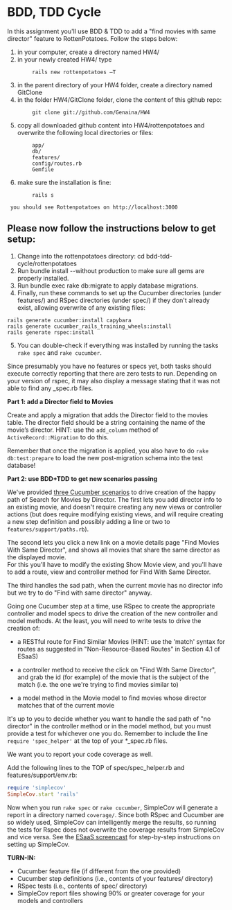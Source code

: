 BDD, TDD Cycle
===

In this assignment you'll use BDD & TDD to add a "find movies with same director" feature to RottenPotatoes.  Follow the steps below:

1)	in your computer, create a directory named HW4/
2)	in your newly created HW4/ type 
```shell 
		rails new rottenpotatoes –T 
```
3)	in the parent directory of your HW4 folder, create a directory named GitClone
4)	in the folder HW4/GitClone folder, clone the content of this github repo:  
```shell 
		git clone git://github.com/Genaina/HW4
```
5)	copy all downloaded github content into HW4/rottenpotatoes and overwrite the following local directories or files: 

```shell
		app/ 
		db/ 
		features/
		config/routes.rb 
		Gemfile
```
6) make sure the installation is fine: 

```shell
		rails s
```
     you should see Rottenpotatoes on http://localhost:3000


Please now follow the instructions below to get setup:
----

1) Change into the rottenpotatoes directory: cd bdd-tdd-cycle/rottenpotatoes  
2) Run bundle install --without production to make sure all gems are properly installed.  
3) Run bundle exec rake db:migrate to apply database migrations.  
4) Finally, run these commands to set up the Cucumber directories (under features/) and RSpec directories (under spec/) if they don't already exist, allowing overwrite of any existing files:

```shell
rails generate cucumber:install capybara
rails generate cucumber_rails_training_wheels:install
rails generate rspec:install
```
5) You can double-check if everything was installed by running the tasks `rake spec` and `rake cucumber`.  

Since presumably you have no features or specs yet, both tasks should execute correctly reporting that there are zero tests to run. Depending on your version of rspec, it may also display a message stating that it was not able to find any _spec.rb files.

**Part 1: add a Director field to Movies**

Create and apply a migration that adds the Director field to the movies table. 
The director field should be a string containing the name of the movie’s director. 
HINT: use the `add_column` method of `ActiveRecord::Migration` to do this.  

Remember that once the migration is applied, you also have to do `rake db:test:prepare` 
to load the new post-migration schema into the test database!

**Part 2: use BDD+TDD to get new scenarios passing**

We've provided [three Cucumber scenarios](http://pastebin.com/L6FYWyV7) to 
drive creation of the happy path of Search for Movies by Director.
The first lets you add director info to an existing movie, 
and doesn't require creating any new views or controller actions 
(but does require modifying existing views, and will require creating a new step definition and possibly adding a line
or two to `features/support/paths.rb`).

The second lets you click a new link on a movie details page "Find Movies With Same Director", 
and shows all movies that share the same director as the displayed movie.  
For this you'll have to modify the existing Show Movie view, and you'll have to add a route, 
view and controller method for Find With Same Director.  

The third handles the sad path, when the current movie has no director info but we try 
to do "Find with same director" anyway.

Going one Cucumber step at a time, use RSpec to create the appropriate
controller and model specs to drive the creation of the new controller
and model methods.  At the least, you will need to write tests to drive
the creation of: 

+ a RESTful route for Find Similar Movies 
(HINT: use the 'match' syntax for routes as suggested in "Non-Resource-Based Routes" 
in Section 4.1 of ESaaS) 

+ a controller method to receive the click
on "Find With Same Director", and grab the id (for example) of the movie
that is the subject of the match (i.e. the one we're trying to find
movies similar to) 

+ a model method in the Movie model to find movies
whose director matches that of the current movie 

It's up to you to
decide whether you want to handle the sad path of "no director" in the
controller method or in the model method, but you must provide a test
for whichever one you do. Remember to include the line 
`require 'spec_helper'` at the top of your *_spec.rb files.

We want you to report your code coverage as well.

Add the following lines to
the TOP of spec/spec_helper.rb and features/support/env.rb:

```ruby
require 'simplecov'
SimpleCov.start 'rails'
```

Now when you run `rake spec` or `rake cucumber`, SimpleCov will generate a report in a directory named
`coverage/`. Since both RSpec and Cucumber are so widely used, SimpleCov
can intelligently merge the results, so running the tests for Rspec does
not overwrite the coverage results from SimpleCov and vice versa. See
the [ESaaS screencast](http://vimeo.com/34754907) for step-by-step instructions on setting up SimpleCov.

**TURN-IN:**

+ Cucumber feature file (if different from the one provided) 
+ Cucumber step definitions (i.e., contents of your features/ directory)
+ RSpec tests (i.e., contents of spec/ directory) 
+ SimpleCov report files showing 90% or greater coverage for your models and controllers
